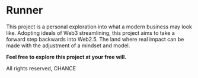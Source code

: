 # Runner

This project is a personal exploration into what a modern business may look like. Adopting ideals of Web3 streamlining, this project aims to take a forward step backwards into Web2.5. The land where real impact can be made with the adjustment of a mindset and model.

**Feel free to explore this project at your free will.**

All rights reserved, CHANCE